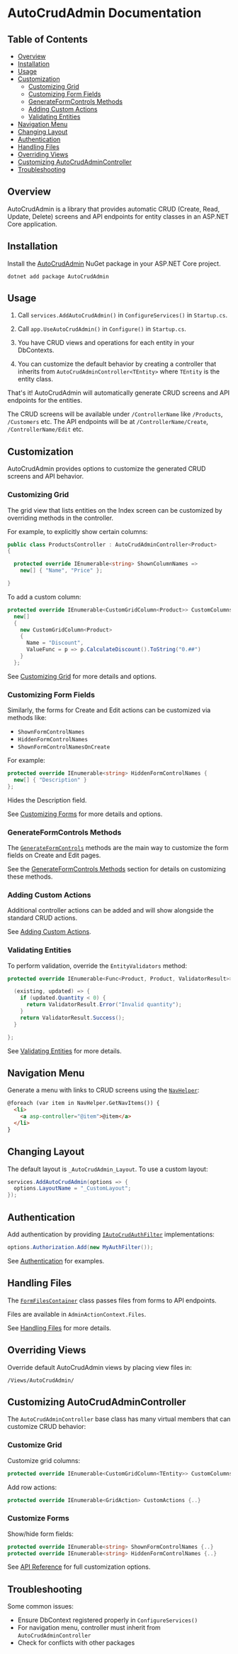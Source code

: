 # AutoCrudAdmin Documentation

## Table of Contents

*   [Overview](#overview)
*   [Installation](#installation)
*   [Usage](#usage)
*   [Customization](#customization)
    *   [Customizing Grid](#customizing-grid)
    *   [Customizing Form Fields](#customizing-form-fields)
    *   [GenerateFormControls Methods](#generateformcontrols-methods)
    *   [Adding Custom Actions](#adding-custom-actions)
    *   [Validating Entities](#validating-entities)
*   [Navigation Menu](#navigation-menu)
*   [Changing Layout](#changing-layout)
*   [Authentication](#authentication)
*   [Handling Files](#handling-files)
*   [Overriding Views](#overriding-views)
*   [Customizing AutoCrudAdminController](#customizing-autocrudadmincontroller)
*   [Troubleshooting](#troubleshooting)

## Overview

AutoCrudAdmin is a library that provides automatic CRUD (Create, Read, Update, Delete) screens and API endpoints for entity classes in an ASP.NET Core application.

## Installation

Install the [AutoCrudAdmin](https://github.com/minkov/autocrudadmin) NuGet package in your ASP.NET Core project.

    dotnet add package AutoCrudAdmin

## Usage

1.  Call `services.AddAutoCrudAdmin()` in `ConfigureServices()` in `Startup.cs`.

2.  Call `app.UseAutoCrudAdmin()` in `Configure()` in `Startup.cs`.

3.  You have CRUD views and operations for each entity in your DbContexts.

4.  You can customize the default behavior by creating a controller that inherits from `AutoCrudAdminController<TEntity>` where `TEntity` is the entity class.

That's it! AutoCrudAdmin will automatically generate CRUD screens and API endpoints for the entities.

The CRUD screens will be available under `/ControllerName` like `/Products`, `/Customers` etc. The API endpoints will be at `/ControllerName/Create`, `/ControllerName/Edit` etc.

## Customization

AutoCrudAdmin provides options to customize the generated CRUD screens and API behavior.

### Customizing Grid

The grid view that lists entities on the Index screen can be customized by overriding methods in the controller.

For example, to explicitly show certain columns:

```csharp
public class ProductsController : AutoCrudAdminController<Product>  
{

  protected override IEnumerable<string> ShownColumnNames => 
    new[] { "Name", "Price" };

}
```

To add a custom column:

```csharp
protected override IEnumerable<CustomGridColumn<Product>> CustomColumns =>
  new[]     
  {        
    new CustomGridColumn<Product>      
    {         
      Name = "Discount",
      ValueFunc = p => p.CalculateDiscount().ToString("0.##") 
    }
  };
```

See [Customizing Grid](grid.md) for more details and options.

### Customizing Form Fields

Similarly, the forms for Create and Edit actions can be customized via methods like:

*   `ShownFormControlNames`
*   `HiddenFormControlNames`
*   `ShownFormControlNamesOnCreate`

For example:

```csharp
protected override IEnumerable<string> HiddenFormControlNames {
  new[] { "Description" }   
};
```

Hides the Description field.

See [Customizing Forms](forms.md) for more details and options.

### GenerateFormControls Methods

The [`GenerateFormControls`](https://github.com/minkov/autocrudadmin/blob/master/src/AutoCrudAdmin/Controllers/AutoCrudAdminController.cs) methods are the main way to customize the form fields on Create and Edit pages.

See the [GenerateFormControls Methods](forms.md#generateformcontrols-methods) section for details on customizing these methods.

### Adding Custom Actions

Additional controller actions can be added and will show alongside the standard CRUD actions.

See [Adding Custom Actions](actions.md).

### Validating Entities

To perform validation, override the `EntityValidators` method:

```csharp
protected override IEnumerable<Func<Product, Product, ValidatorResult>> EntityValidators {

  (existing, updated) => {
    if (updated.Quantity < 0) {
      return ValidatorResult.Error("Invalid quantity"); 
    }
    return ValidatorResult.Success();
  }

}; 
```

See [Validating Entities](validation.md) for more details.

## Navigation Menu

Generate a menu with links to CRUD screens using the [`NavHelper`](https://github.com/minkov/autocrudadmin/blob/master/src/AutoCrudAdmin/Helpers/NavHelper.cs):

```html
@foreach (var item in NavHelper.GetNavItems()) {
  <li>
    <a asp-controller="@item">@item</a>
  </li>
}
```

## Changing Layout

The default layout is `_AutoCrudAdmin_Layout`. To use a custom layout:

```csharp
services.AddAutoCrudAdmin(options => {
  options.LayoutName = "_CustomLayout";
});
```

## Authentication

Add authentication by providing [`IAutoCrudAuthFilter`](https://github.com/minkov/autocrudadmin/blob/master/src/AutoCrudAdmin/Filters/IAutoCrudAuthFilter.cs) implementations:

```csharp
options.Authorization.Add(new MyAuthFilter()); 
```

See [Authentication](auth.md) for examples.

## Handling Files

The [`FormFilesContainer`](https://github.com/minkov/autocrudadmin/blob/master/src/AutoCrudAdmin/ViewModels/FormFilesContainer.cs) class passes files from forms to API endpoints.

Files are available in `AdminActionContext.Files`.

See [Handling Files](files.md) for more details.

## Overriding Views

Override default AutoCrudAdmin views by placing view files in:

`/Views/AutoCrudAdmin/`

## Customizing AutoCrudAdminController

The `AutoCrudAdminController` base class has many virtual members that can customize CRUD behavior:

### Customize Grid

Customize grid columns:

```csharp
protected override IEnumerable<CustomGridColumn<TEntity>> CustomColumns {..}
```

Add row actions:

```csharp
protected override IEnumerable<GridAction> CustomActions {..}
```

### Customize Forms

Show/hide form fields:

```csharp
protected override IEnumerable<string> ShownFormControlNames {..}   
protected override IEnumerable<string> HiddenFormControlNames {..}
```

See [API Reference](https://github.com/minkov/autocrudadmin/blob/master/src/AutoCrudAdmin/Controllers/AutoCrudAdminController.cs) for full customization options.

## Troubleshooting

Some common issues:

*   Ensure DbContext registered properly in `ConfigureServices()`
*   For navigation menu, controller must inherit from `AutoCrudAdminController`
*   Check for conflicts with other packages
